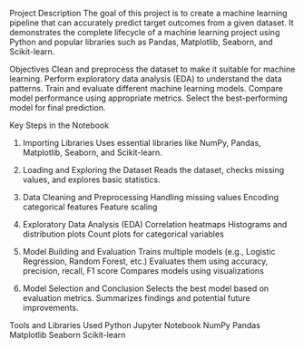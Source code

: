 Project Description
The goal of this project is to create a machine learning pipeline that can accurately predict target outcomes from a given dataset. 
It demonstrates the complete lifecycle of a machine learning project using Python and popular libraries such as Pandas, Matplotlib, Seaborn, and Scikit-learn.

 Objectives
 Clean and preprocess the dataset to make it suitable for machine learning.
Perform exploratory data analysis (EDA) to understand the data patterns.
Train and evaluate different machine learning models.
Compare model performance using appropriate metrics.
Select the best-performing model for final prediction.

Key Steps in the Notebook

1. Importing Libraries
Uses essential libraries like NumPy, Pandas, Matplotlib, Seaborn, and Scikit-learn.

2. Loading and Exploring the Dataset
Reads the dataset, checks missing values, and explores basic statistics.

3. Data Cleaning and Preprocessing
Handling missing values
Encoding categorical features
Feature scaling 

4. Exploratory Data Analysis (EDA)
Correlation heatmaps
Histograms and distribution plots
Count plots for categorical variables

5. Model Building and Evaluation
Trains multiple models (e.g., Logistic Regression, Random Forest, etc.)
Evaluates them using accuracy, precision, recall, F1 score
Compares models using visualizations

6. Model Selection and Conclusion
Selects the best model based on evaluation metrics.
Summarizes findings and potential future improvements.

Tools and Libraries Used
Python
Jupyter Notebook
NumPy
Pandas
Matplotlib
Seaborn
Scikit-learn
